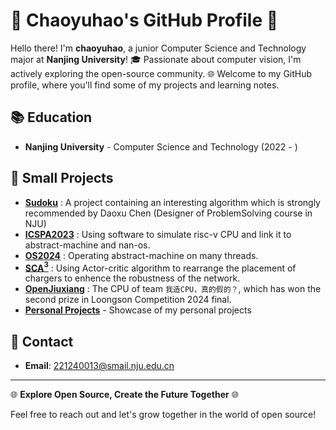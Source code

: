 # 🌟 Chaoyuhao's GitHub Profile 🌟

Hello there! I'm **chaoyuhao**, a junior Computer Science and Technology major at **Nanjing University**! 🎓 Passionate about computer vision, I'm actively exploring the open-source community. 🌐 Welcome to my GitHub profile, where you'll find some of my projects and learning notes.

## 📚 Education

- **Nanjing University** - Computer Science and Technology (2022 - )

<!-- ## 💻 Tech Stack

- **Programming Languages**: Python, Java, C/C++, Verilog
- **Tools**: Git -->

## 🚀 Small Projects

- **[Sudoku]()** : A project containing an interesting algorithm which is strongly recommended by Daoxu Chen (Designer of ProblemSolving course in NJU)
- **[ICSPA2023]()** : Using software to simulate risc-v CPU and link it to abstract-machine and nan-os.
- **[OS2024]()** : Operating abstract-machine on many threads.
- **[SCA$^3$]()** : Using Actor-critic algorithm to rearrange the placement of chargers to enhence the robustness of the network.
- **[OpenJiuxiang]()** : The CPU of team `我造CPU，真的假的？`, which has won the second prize in Loongson Competition 2024 final.  
- **[Personal Projects](#)** - Showcase of my personal projects

<!-- ## 📝 Blog

- [My Tech Blog](#) - Sharing my learnings and technical insights

## 🤝 Community Involvement

- **[GitHub](https://github.com/chaoyuhao)** - My GitHub homepage
- **[GitLab](#)** - My GitLab homepage
- **[Stack Overflow](#)** - Helping others solve problems -->

## 📧 Contact

- **Email**: [221240013@smail.nju.edu.cn](mailto:221240013@smail.nju.edu.cn)

---

🌐 **Explore Open Source, Create the Future Together** 🌐

Feel free to reach out and let's grow together in the world of open source!
